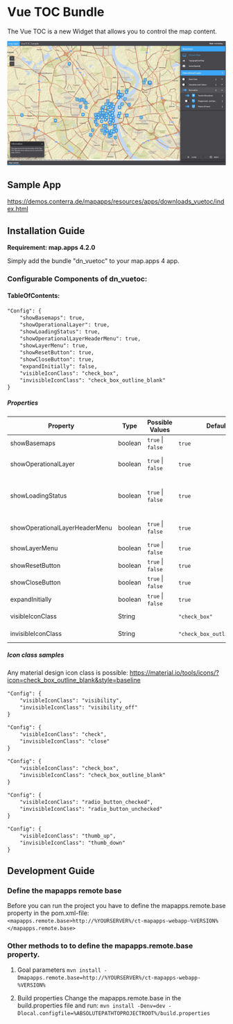 # Vue TOC Bundle
The Vue TOC is a new Widget that allows you to control the map content.

![Screenshot App](https://github.com/conterra/mapapps-vuetoc/blob/master/screenshot.JPG)

## Sample App
https://demos.conterra.de/mapapps/resources/apps/downloads_vuetoc/index.html

## Installation Guide
**Requirement: map.apps 4.2.0**

Simply add the bundle "dn_vuetoc" to your map.apps 4 app.

### Configurable Components of dn_vuetoc:

#### TableOfContents:
```
"Config": {
    "showBasemaps": true,
    "showOperationalLayer": true,
    "showLoadingStatus": true,
    "showOperationalLayerHeaderMenu": true,
    "showLayerMenu": true,
    "showResetButton": true,
    "showCloseButton": true,
    "expandInitially": false,
    "visibleIconClass": "check_box",
    "invisibleIconClass": "check_box_outline_blank"
}
```

##### Properties
| Property                       | Type    | Possible Values                 | Default                         | Description                          |
|--------------------------------|---------|---------------------------------|---------------------------------|--------------------------------------|
| showBasemaps                   | boolean | ```true``` &#124; ```false```   | ```true```                      | Show basemaps                        |
| showOperationalLayer           | boolean | ```true``` &#124; ```false```   | ```true```                      | Show operational layers              |
| showLoadingStatus              | boolean | ```true``` &#124; ```false```   | ```true```                      | Show current loading status of layer |
| showOperationalLayerHeaderMenu | boolean | ```true``` &#124; ```false```   | ```true```                      | Show operational layer menu          |
| showLayerMenu                  | boolean | ```true``` &#124; ```false```   | ```true```                      | Show layer menu                      |
| showResetButton                | boolean | ```true``` &#124; ```false```   | ```true```                      | Show reset button                    |
| showCloseButton                | boolean | ```true``` &#124; ```false```   | ```true```                      | Show close menu                      |
| expandInitially                | boolean | ```true``` &#124; ```false```   | ```true```                      | Expands the tree                     |
| visibleIconClass               | String  |                                 | ```"check_box"```               | Visible icon class                   |
| invisibleIconClass             | String  |                                 | ```"check_box_outline_blank"``` | Invisible icon class                 |

##### Icon class samples
Any material design icon class is possible: https://material.io/tools/icons/?icon=check_box_outline_blank&style=baseline

```
"Config": {
    "visibleIconClass": "visibility",
    "invisibleIconClass": "visibility_off"
}
```
```
"Config": {
    "visibleIconClass": "check",
    "invisibleIconClass": "close"
}
```
```
"Config": {
    "visibleIconClass": "check_box",
    "invisibleIconClass": "check_box_outline_blank"
}
```
```
"Config": {
    "visibleIconClass": "radio_button_checked",
    "invisibleIconClass": "radio_button_unchecked"
}
```
```
"Config": {
    "visibleIconClass": "thumb_up",
    "invisibleIconClass": "thumb_down"
}
```

## Development Guide
### Define the mapapps remote base
Before you can run the project you have to define the mapapps.remote.base property in the pom.xml-file:
`<mapapps.remote.base>http://%YOURSERVER%/ct-mapapps-webapp-%VERSION%</mapapps.remote.base>`

### Other methods to to define the mapapps.remote.base property.
1. Goal parameters
`mvn install -Dmapapps.remote.base=http://%YOURSERVER%/ct-mapapps-webapp-%VERSION%`

2. Build properties
Change the mapapps.remote.base in the build.properties file and run:
`mvn install -Denv=dev -Dlocal.configfile=%ABSOLUTEPATHTOPROJECTROOT%/build.properties`
